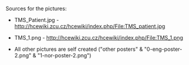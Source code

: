 
Sources for the pictures:
* TMS_Patient.jpg - http://hcewiki.zcu.cz/hcewiki/index.php/File:TMS_patient.jpg
* TMS_1.png - http://hcewiki.zcu.cz/hcewiki/index.php/File:TMS_1.png

* All other pictures are self created ("other posters" & "0-eng-poster-2.png" & "1-nor-poster-2.png")
